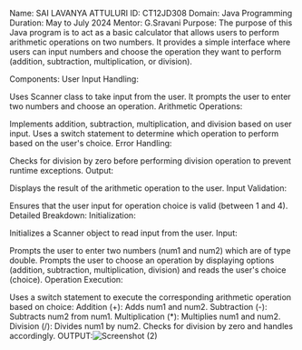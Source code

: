 Name: SAI LAVANYA ATTULURI
ID: CT12JD308
Domain: Java Programming 
Duration: May to July 2024 
Mentor: G.Sravani 
Purpose: The purpose of this Java program is to act as a basic calculator that allows users to perform arithmetic operations on two numbers. It provides a simple interface where users can input numbers and choose the operation they want to perform (addition, subtraction, multiplication, or division).

Components: User Input Handling:

Uses Scanner class to take input from the user. It prompts the user to enter two numbers and choose an operation. Arithmetic Operations:

Implements addition, subtraction, multiplication, and division based on user input. Uses a switch statement to determine which operation to perform based on the user's choice. Error Handling:

Checks for division by zero before performing division operation to prevent runtime exceptions. Output:

Displays the result of the arithmetic operation to the user. Input Validation:

Ensures that the user input for operation choice is valid (between 1 and 4). Detailed Breakdown: Initialization:

Initializes a Scanner object to read input from the user. Input:

Prompts the user to enter two numbers (num1 and num2) which are of type double. Prompts the user to choose an operation by displaying options (addition, subtraction, multiplication, division) and reads the user's choice (choice). Operation Execution:

Uses a switch statement to execute the corresponding arithmetic operation based on choice: Addition (+): Adds num1 and num2. Subtraction (-): Subtracts num2 from num1. Multiplication (*): Multiplies num1 and num2. Division (/): Divides num1 by num2. Checks for division by zero and handles accordingly. 
OUTPUT:![Screenshot (2)](https://github.com/user-attachments/assets/0cf845ea-6f58-4a13-aa34-c1aeebe3f183)



